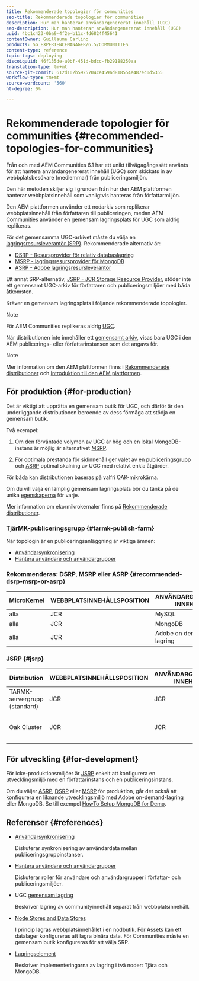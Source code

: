 ```yaml
---
title: Rekommenderade topologier för communities
seo-title: Rekommenderade topologier för communities
description: Hur man hanterar användargenererat innehåll (UGC)
seo-description: Hur man hanterar användargenererat innehåll (UGC)
uuid: 4bc1c423-0ba9-4f2e-b11c-4d6824f45641
contentOwner: Guillaume Carlino
products: SG_EXPERIENCEMANAGER/6.5/COMMUNITIES
content-type: reference
topic-tags: deploying
discoiquuid: 46f135de-a0bf-451d-bdcc-fb29188250aa
translation-type: tm+mt
source-git-commit: 612d102b5925704ce459ad818554e487ec0d5355
workflow-type: tm+mt
source-wordcount: '560'
ht-degree: 0%

---
```



# Rekommenderade topologier för communities {#recommended-topologies-for-communities}

Från och med AEM Communities 6.1 har ett unikt tillvägagångssätt använts för att hantera användargenererat innehåll (UGC) som skickats in av webbplatsbesökare (medlemmar) från publiceringsmiljön.

Den här metoden skiljer sig i grunden från hur den AEM plattformen hanterar webbplatsinnehåll som vanligtvis hanteras från författarmiljön.

Den AEM plattformen använder ett nodarkiv som replikerar webbplatsinnehåll från författaren till publiceringen, medan AEM Communities använder en gemensam lagringsplats för UGC som aldrig replikeras.

För det gemensamma UGC-arkivet måste du välja en [lagringsresursleverantör (SRP)](working-with-srp.md). Rekommenderade alternativ är:

* [DSRP - Resursprovider för relativ databaslagring](dsrp.md)
* [MSRP - lagringsresursprovider för MongoDB](msrp.md)
* [ASRP - Adobe lagringsresursleverantör](asrp.md)

Ett annat SRP-alternativ, [JSRP - JCR Storage Resource Provider](jsrp.md), stöder inte ett gemensamt UGC-arkiv för författaren och publiceringsmiljöer med båda åtkomsten.

Kräver en gemensam lagringsplats i följande rekommenderade topologier.

>[!NOTE]
>
>För AEM Communities replikeras aldrig [UGC](working-with-srp.md#ugc-never-replicated).
>
>När distributionen inte innehåller ett [gemensamt arkiv](working-with-srp.md), visas bara UGC i den AEM publicerings- eller författarinstansen som det angavs för.


>[!NOTE]
>
>Mer information om den AEM plattformen finns i [Rekommenderade distributioner](../../help/sites-deploying/recommended-deploys.md) och [Introduktion till den AEM plattformen](../../help/sites-deploying/data-store-config.md).

## För produktion {#for-production}

Det är viktigt att upprätta en gemensam butik för UGC, och därför är den underliggande distributionen beroende av dess förmåga att stödja en gemensam butik.

Två exempel:

1. Om den förväntade volymen av UGC är hög och en lokal MongoDB-instans är möjlig är alternativet [MSRP](msrp.md).

1. För optimala prestanda för sidinnehåll ger valet av en [publiceringsgrupp](../../help/sites-deploying/recommended-deploys.md#tarmk-farm) och [ASRP](asrp.md) optimal skalning av UGC med relativt enkla åtgärder.

För båda kan distributionen baseras på valfri OAK-mikrokärna.

Om du vill välja en lämplig gemensam lagringsplats bör du tänka på de unika [egenskaperna](working-with-srp.md#characteristics-of-srp-options) för varje.

Mer information om ekormikrokernaler finns på [Rekommenderade distributioner](../../help/sites-deploying/recommended-deploys.md).

### TjärMK-publiceringsgrupp {#tarmk-publish-farm}

När topologin är en publiceringsanläggning är viktiga ämnen:

* [Användarsynkronisering](sync.md)
* [Hantera användare och användargrupper](users.md)

### Rekommenderas: DSRP, MSRP eller ASRP {#recommended-dsrp-msrp-or-asrp}

| MicroKernel | WEBBPLATSINNEHÅLLSPOSITION | ANVÄNDARGENERERAT INNEHÅLL | LAGRINGSRESURSANORDNARE | VANLIG FÖRVARING |
|-------------|------------------------|----------------------------------|---------------------------|---------------|
| alla | JCR | MySQL | DSRP | Ja |
| alla | JCR | MongoDB | MSRP | Ja |
| alla | JCR | Adobe on demand-lagring | ASRP | Ja |

### JSRP {#jsrp}


| Distribution | WEBBPLATSINNEHÅLLSPOSITION | ANVÄNDARGENERERAT INNEHÅLL | LAGRINGSRESURSANORDNARE | VANLIG FÖRVARING |
|----------------------|------------------------|----------------------------------|---------------------------|---------------------------------|
| TARMK-servergrupp (standard) | JCR | JCR | JSRP | Nej |
| Oak Cluster | JCR | JCR | JSRP | Yesfor publish environment only |

## För utveckling {#for-development}

För icke-produktionsmiljöer är [JSRP](jsrp.md) enkelt att konfigurera en utvecklingsmiljö med en författarinstans och en publiceringsinstans.

Om du väljer [ASRP](asrp.md), [DSRP](dsrp.md) eller [MSRP](msrp.md) för produktion, går det också att konfigurera en liknande utvecklingsmiljö med Adobe on-demand-lagring eller MongoDB. Se till exempel [HowTo Setup MongoDB for Demo](demo-mongo.md).

## Referenser {#references}

* [Användarsynkronisering](sync.md)

   Diskuterar synkronisering av användardata mellan publiceringsgruppinstanser.

* [Hantera användare och användargrupper](users.md)

   Diskuterar roller för användare och användargrupper i författar- och publiceringsmiljöer.

* UGC [gemensam lagring](working-with-srp.md)

   Beskriver lagring av communityinnehåll separat från webbplatsinnehåll.

* [Node Stores and Data Stores](../../help/sites-deploying/data-store-config.md)

   I princip lagras webbplatsinnehållet i en nodbutik. För Assets kan ett datalager konfigureras att lagra binära data. För Communities måste en gemensam butik konfigureras för att välja SRP.

* [Lagringselement](../../help/sites-deploying/storage-elements-in-aem-6.md)

   Beskriver implementeringarna av lagring i två noder: Tjära och MongoDB.
